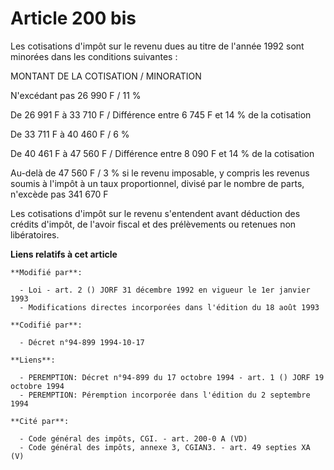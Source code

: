 # Article 200 bis

Les cotisations d'impôt sur le revenu dues au titre de l'année 1992 sont minorées dans les conditions suivantes :

MONTANT DE LA COTISATION / MINORATION

N'excédant pas 26 990 F / 11 %

De 26 991 F à 33 710 F / Différence entre 6 745 F et 14 % de la cotisation

De 33 711 F à 40 460 F / 6 %

De 40 461 F à 47 560 F / Différence entre 8 090 F et 14 % de la cotisation

Au-delà de 47 560 F / 3 % si le revenu imposable, y compris les revenus soumis à l'impôt à un taux proportionnel, divisé par
le nombre de parts, n'excède pas 341 670 F

Les cotisations d'impôt sur le revenu s'entendent avant déduction des crédits d'impôt, de l'avoir fiscal et des prélèvements
ou retenues non libératoires.

**Liens relatifs à cet article**

	**Modifié par**:

	  - Loi - art. 2 () JORF 31 décembre 1992 en vigueur le 1er janvier 1993
	  - Modifications directes incorporées dans l'édition du 18 août 1993

	**Codifié par**:

	  - Décret n°94-899 1994-10-17

	**Liens**:

	  - PEREMPTION: Décret n°94-899 du 17 octobre 1994 - art. 1 () JORF 19 octobre 1994
	  - PEREMPTION: Péremption incorporée dans l'édition du 2 septembre 1994

	**Cité par**:

	  - Code général des impôts, CGI. - art. 200-0 A (VD)
	  - Code général des impôts, annexe 3, CGIAN3. - art. 49 septies XA (V)
